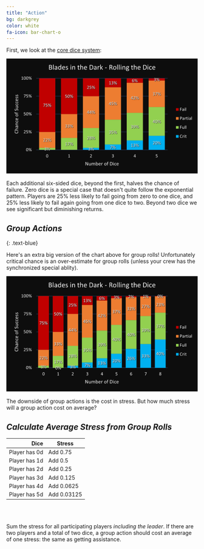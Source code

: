 ```yaml
---
title: "Action"
bg: darkgrey
color: white
fa-icon: bar-chart-o
---
```


First, we look at the [core dice system](https://bladesinthedark.com/core-system):

![Stacked Bar Chart](/img/DiceChances2.png "Core Dice Outcomes")

Each additional six-sided dice, beyond the first, halves the chance of failure. Zero dice is a special case that doesn't quite follow the exponential pattern. Players are 25% less likely to fail going from zero to one dice, and 25% less likely to fail again going from one dice to two. Beyond two dice we see significant but diminishing returns.

## *Group Actions*
{: .text-blue}

Here's an extra big version of the chart above for group rolls! Unfortunately critical chance is an over-estimate for group rolls (unless your crew has the synchronized special ablity).

![Stacked Bar Chart](/img/DiceChances.png "Core Dice Outcomes Chart Extended")

The downside of group actions is the cost in stress. But how much stress will a group action cost on average?

## *Calculate Average Stress from Group Rolls*

<div align="center" style="width: auto">

<table class='custom-table'>
	<thead>
		<tr>
		<th style="text-align:right">Dice</th>
		<th>Stress</th>
		</tr>
	</thead>
	<tbody>
		<tr>
		<td style="text-align:right">Player has 0d</td>
		<td>Add 0.75</td>
		</tr>
		<tr>
		<td style="text-align:right">Player has 1d</td>
		<td>Add 0.5</td>
		</tr>
		<tr>
		<td style="text-align:right">Player has 2d</td>
		<td>Add 0.25</td>
		</tr>
		<tr>
		<td style="text-align:right">Player has 3d</td>
		<td>Add 0.125</td>
		</tr>
		<tr>
		<td style="text-align:right">Player has 4d</td>
		<td>Add 0.0625</td>
		</tr>
		<tr>
		<td style="text-align:right">Player has 5d</td>
		<td>Add 0.03125</td>
		</tr>
	</tbody>
</table>

</div>

<br/><br/>

Sum the stress for all participating players *including the leader*. If there are two players and a total of two dice, a group action should cost an average of one stress: the same as getting assistance.